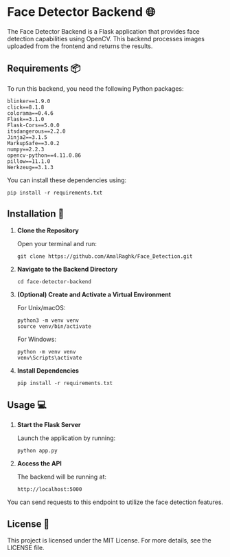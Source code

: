 # Face Detector Backend 🌐

The Face Detector Backend is a Flask application that provides face detection capabilities using OpenCV. This backend processes images uploaded from the frontend and returns the results.

## Requirements 📦

To run this backend, you need the following Python packages:

```
blinker==1.9.0
click==8.1.8
colorama==0.4.6
Flask==3.1.0
Flask-Cors==5.0.0
itsdangerous==2.2.0
Jinja2==3.1.5
MarkupSafe==3.0.2
numpy==2.2.3
opencv-python==4.11.0.86
pillow==11.1.0
Werkzeug==3.1.3
```

You can install these dependencies using:

```
pip install -r requirements.txt
```

## Installation 🚀

1. **Clone the Repository**

   Open your terminal and run:
   ```
   git clone https://github.com/AmalRaghk/Face_Detection.git
   ```

2. **Navigate to the Backend Directory**

   ```
   cd face-detector-backend
   ```

3. **(Optional) Create and Activate a Virtual Environment**

   For Unix/macOS:
   ```
   python3 -m venv venv
   source venv/bin/activate
   ```

   For Windows:
   ```
   python -m venv venv
   venv\Scripts\activate
   ```

4. **Install Dependencies**

   ```
   pip install -r requirements.txt
   ```

## Usage 💻

1. **Start the Flask Server**

   Launch the application by running:
   ```
   python app.py
   ```

2. **Access the API**

   The backend will be running at:
   ```
   http://localhost:5000
   ```

You can send requests to this endpoint to utilize the face detection features.

## License 📄

This project is licensed under the MIT License. For more details, see the LICENSE file.
